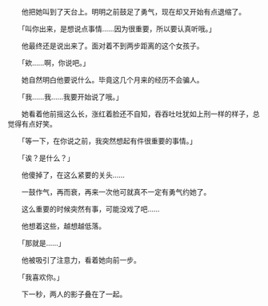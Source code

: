 　　他把她叫到了天台上。明明之前鼓足了勇气，现在却又开始有点退缩了。

　　「叫你出来，是想说点事情……因为很重要，所以要认真听哦。」

　　他最终还是说出来了。面对着不到两步距离的这个女孩子。

　　「欸……啊，你说吧。」

　　她自然明白他要说什么。毕竟这几个月来的经历不会骗人。

　　「我……我……我要开始说了哦。」

　　她看着他前摇这么长，涨红着脸还不自知，吞吞吐吐犹如上刑一样的样子，总觉得有点好笑。

　　「等一下，在你说之前，我突然想起有件很重要的事情。」

　　「诶？是什么？」

　　他傻掉了，在这么紧要的关头……

　　一鼓作气，再而衰，再来一次他可就真不一定有勇气约她了。

　　这么重要的时候突然有事，可能没戏了吧……

　　他想着这些，越想越低落。

　　「那就是……」

　　他被吸引了注意力，看着她向前一步。

　　「我喜欢你。」

　　下一秒，两人的影子叠在了一起。

